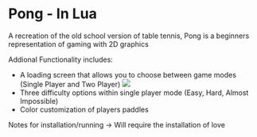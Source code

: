 # Pong - In Lua 

A recreation of the old school version of table tennis, Pong is a beginners representation of gaming with 2D graphics

Addional Functionality includes: 
* A loading screen that allows you to choose between game modes (Single Player and Two Player)
![](/Users/aamershikari/Desktop/StartScreen.png)
* Three difficulty options within single player mode (Easy, Hard, Almost Impossible)
* Color customization of players paddles 

Notes for installation/running -> 
Will require the installation of love 
